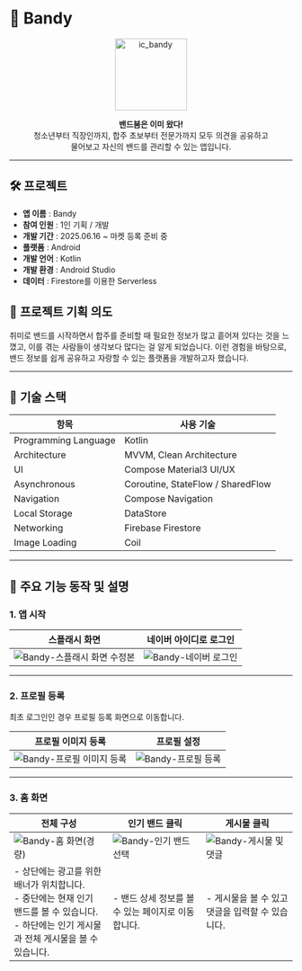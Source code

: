 # 🎸 Bandy
<p align="center">
  <img width="128" height="128" src="https://github.com/user-attachments/assets/3a63f4a8-6c5c-42e5-a388-d0fe9ac1c95d" alt="ic_bandy" />
</p>

<p align="center">
  <strong>밴드붐은 이미 왔다!</strong><br />
  청소년부터 직장인까지, 합주 초보부터 전문가까지 모두 의견을 공유하고<br />
  물어보고 자신의 밴드를 관리할 수 있는 앱입니다.
</p>

---
## 🛠️ 프로젝트
- **앱 이름** : Bandy
- **참여 인원** : 1인 기획 / 개발
- **개발 기간** : 2025.06.16 ~ 마켓 등록 준비 중
- **플랫폼** : Android  
- **개발 언어** : Kotlin  
- **개발 환경** : Android Studio  
- **데이터** : Firestore를 이용한 Serverless  

## 📃 프로젝트 기획 의도
취미로 밴드를 시작하면서 합주를 준비할 때 필요한 정보가 많고 흩어져 있다는 것을 느꼈고, 이를 겪는 사람들이 생각보다 많다는 걸 알게 되었습니다. 이런 경험을 바탕으로, 밴드 정보를 쉽게 공유하고 자랑할 수 있는 플랫폼을 개발하고자 했습니다.

---  

## 📌 기술 스택
| 항목              | 사용 기술                            |
|-------------------|--------------------------------------|
| Programming Language | Kotlin                              |
| Architecture       | MVVM, Clean Architecture            |
| UI                | Compose Material3 UI/UX             |
| Asynchronous      | Coroutine, StateFlow / SharedFlow   |
| Navigation        | Compose Navigation                  |
| Local Storage     | DataStore                           |
| Networking        | Firebase Firestore                  |
| Image Loading     | Coil                                |

---  

## 📱 주요 기능 동작 및 설명
### 1. 앱 시작
| 스플래시 화면  |  네이버 아이디로 로그인 |
|-------------|-------------------|
|![Bandy-스플래시 화면 수정본](https://github.com/user-attachments/assets/37c34b02-4a13-425f-b7e7-d9afe73fe53c) | ![Bandy-네이버 로그인](https://github.com/user-attachments/assets/c52e1db4-ff55-415e-9f84-0997e5f01970)|
  
---

### 2. 프로필 등록
최초 로그인인 경우 프로필 등록 화면으로 이동합니다.  

|**프로필 이미지 등록**| **프로필 설정** |
|------------------|--------------|
|![Bandy-프로필 이미지 등록](https://github.com/user-attachments/assets/abd371e6-383b-438f-ab14-571aa0ae51b1)|![Bandy-프로필 등록](https://github.com/user-attachments/assets/a06c0485-13ff-4e90-bb76-a3f232e99d2e)|

---

### 3. 홈 화면
|**전체 구성**| **인기 밴드 클릭** | **게시물 클릭** |
|-----------|----------------|---------------|
| ![Bandy-홈 화면(경량)](https://github.com/user-attachments/assets/1fae37c4-d3f6-44c6-97de-92785920dfbd)| ![Bandy-인기 밴드 선택](https://github.com/user-attachments/assets/c21d4354-b0a4-4694-84a7-a8bf16fd3084) | ![Bandy-게시물 및 댓글](https://github.com/user-attachments/assets/6d5cf610-cde6-4972-bd9d-e25c7988840a) |
|- 상단에는 광고를 위한 배너가 위치합니다.<br> - 중단에는 현재 인기 밴드를 볼 수 있습니다. <br> - 하단에는 인기 게시물과 전체 게시물을 볼 수 있습니다. | - 밴드 상세 정보를 볼 수 있는 페이지로 이동합니다. | - 게시물을 볼 수 있고 댓글을 입력할 수 있습니다. |

